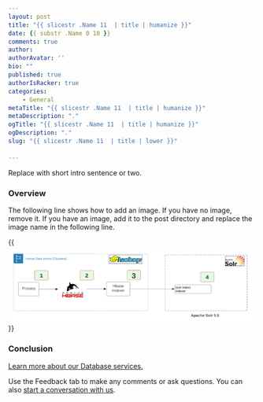 ```yaml
---
layout: post
title: "{{ slicestr .Name 11  | title | humanize }}"
date: {{ substr .Name 0 10 }}
comments: true
author:
authorAvatar: ''
bio: ""
published: true
authorIsRacker: true
categories:
    - General
metaTitle: "{{ slicestr .Name 11  | title | humanize }}"
metaDescription: "."
ogTitle: "{{ slicestr .Name 11  | title | humanize }}"
ogDescription: "."
slug: "{{ slicestr .Name 11  | title | lower }}"

---
```


Replace with short intro sentence or two.

<!--more-->

### Overview

The following line shows how to add an image.  If you have no image, remove it.
If you have an image, add it to the post directory and replace the image name in the following line.

{{<img src="Picture1.png" title="" alt="">}}

### Conclusion

<a class="cta purple" id="cta" href="https://www.rackspace.com/data/databases">Learn more about our Database services.</a>

Use the Feedback tab to make any comments or ask questions. You can also
[start a conversation with us](https://www.rackspace.com/contact).
